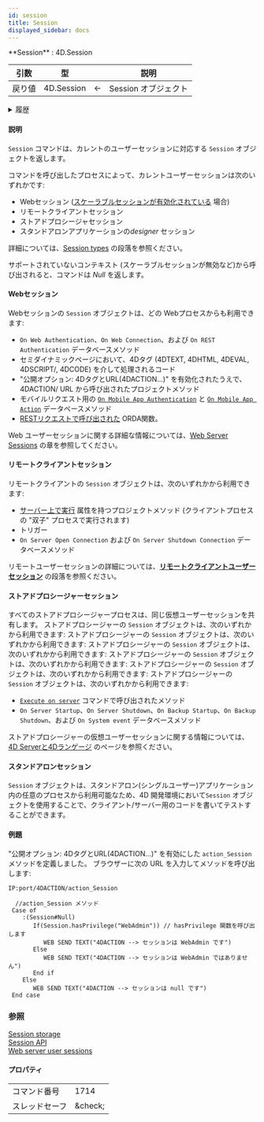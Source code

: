 ```yaml
---
id: session
title: Session
displayed_sidebar: docs
---
```


<!-- REF #_command_.Session.Syntax -->**Session** : 4D.Session<!-- END REF -->

<!--REF #_command_.Session.Params-->

| 引数  | 型                          |                             | 説明             |
| --- | -------------------------- | --------------------------- | -------------- |
| 戻り値 | 4D.Session | &#8592; | Session オブジェクト |

<!-- END REF-->

<details><summary>履歴</summary>

| リリース  | 内容                               |
| ----- | -------------------------------- |
| 20 R8 | スタンドアロンセッションのサポート                |
| 20 R5 | リモートクライアントとストアドプロシージャーセッションをサポート |
| 18 R6 | 追加                               |

</details>

#### 説明

`Session` コマンドは、<!-- REF #_command_.Session.Summary -->カレントのユーザーセッションに対応する `Session` オブジェクトを返します<!-- END REF -->。

コマンドを呼び出したプロセスによって、カレントユーザーセッションは次のいずれかです:

- Webセッション ([スケーラブルセッションが有効化されている](WebServer/sessions.md#セッションの有効化) 場合)
- リモートクライアントセッション
- ストアドプロシージャセッション
- スタンドアロンアプリケーションの*designer* セッション

詳細については、[Session types](../API/SessionClass.md#session-types) の段落を参照ください。

サポートされていないコンテキスト (スケーラブルセッションが無効など)から呼び出されると、コマンドは *Null* を返します。

#### Webセッション

Webセッションの `Session` オブジェクトは、どの Webプロセスからも利用できます:

- `On Web Authentication`、`On Web Connection`、および `On REST Authentication` データベースメソッド
- セミダイナミックページにおいて、4Dタグ (4DTEXT, 4DHTML, 4DEVAL, 4DSCRIPT/, 4DCODE) を介して処理されるコード
- "公開オプション: 4DタグとURL(4DACTION...)" を有効化されたうえで、4DACTION/ URL から呼び出されたプロジェクトメソッド
- モバイルリクエスト用の [`On Mobile App Authentication`](https://developer.4d.com/go-mobile/docs/4d/on-mobile-app-authentication) と [`On Mobile App Action`](https://developer.4d.com/go-mobile/docs/4d/on-mobile-app-action) データベースメソッド
- [RESTリクエストで呼び出された](../REST/ClassFunctions.md) ORDA関数。

Web ユーザーセッションに関する詳細な情報については、[Web Server Sessions](../WebServer/sessions.md) の章を参照してください。

#### リモートクライアントセッション

リモートクライアントの `Session` オブジェクトは、次のいずれかから利用できます:

- [サーバー上で実行](../Project/code-overview.md#サーバー上で実行) 属性を持つプロジェクトメソッド (クライアントプロセスの "双子" プロセスで実行されます)
- トリガー
- `On Server Open Connection` および `On Server Shutdown Connection` データベースメソッド

リモートユーザーセッションの詳細については、[**リモートクライアントユーザーセッション**](../Desktop/clientServer.md#リモートユーザーセッション) の段落を参照ください。

#### ストアドプロシージャーセッション

すべてのストアドプロシージャープロセスは、同じ仮想ユーザーセッションを共有します。 ストアドプロシージャーの `Session` オブジェクトは、次のいずれかから利用できます: ストアドプロシージャーの `Session` オブジェクトは、次のいずれかから利用できます: ストアドプロシージャーの `Session` オブジェクトは、次のいずれかから利用できます: ストアドプロシージャーの `Session` オブジェクトは、次のいずれかから利用できます: ストアドプロシージャーの `Session` オブジェクトは、次のいずれかから利用できます: ストアドプロシージャーの `Session` オブジェクトは、次のいずれかから利用できます:

- [`Execute on server`](../commands-legacy/execute-on-server.md) コマンドで呼び出されたメソッド
- `On Server Startup`、`On Server Shutdown`、`On Backup Startup`、`On Backup Shutdown`、および `On System event` データベースメソッド

ストアドプロシージャーの仮想ユーザーセッションに関する情報については、[4D Serverと4Dランゲージ](https://doc.4d.com/4Dv20/4D/20/4D-Server-and-the-4D-Language.300-6330554.en.html) のページを参照ください。

#### スタンドアロンセッション

`Session` オブジェクトは、スタンドアロン(シングルユーザー)アプリケーション内の任意のプロセスから利用可能なため、4D 開発環境において`Session` オブジェクトを使用することで、クライアント/サーバー用のコードを書いてテストすることができます。

#### 例題

"公開オプション: 4DタグとURL(4DACTION...)" を有効にした `action_Session` メソッドを定義しました。 ブラウザーに次の URL を入力してメソッドを呼び出します:

```
IP:port/4DACTION/action_Session
```

```4d
  //action_Session メソッド
 Case of
    :(Session#Null)
       If(Session.hasPrivilege("WebAdmin")) // hasPrivilege 関数を呼び出します
          WEB SEND TEXT("4DACTION --> セッションは WebAdmin です")
       Else
          WEB SEND TEXT("4DACTION --> セッションは WebAdmin ではありません")
       End if
    Else
       WEB SEND TEXT("4DACTION --> セッションは null です")
 End case
```

### 参照

[Session storage](session-storage.md)\
[Session API](../API/SessionClass.md)\
[Web server user sessions](../WebServer/sessions.md)

#### プロパティ

|         |                                 |
| ------- | ------------------------------- |
| コマンド番号  | 1714                            |
| スレッドセーフ | &amp;check; |
